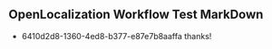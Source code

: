 ## OpenLocalization Workflow Test MarkDown
* 6410d2d8-1360-4ed8-b377-e87e7b8aaffa thanks!

<!--HONumber=Jul16_HO2-->


